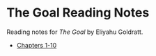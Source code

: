 # The Goal Reading Notes

Reading notes for _The Goal_ by Eliyahu Goldratt.

* [Chapters 1-10](ch1-10.md)
